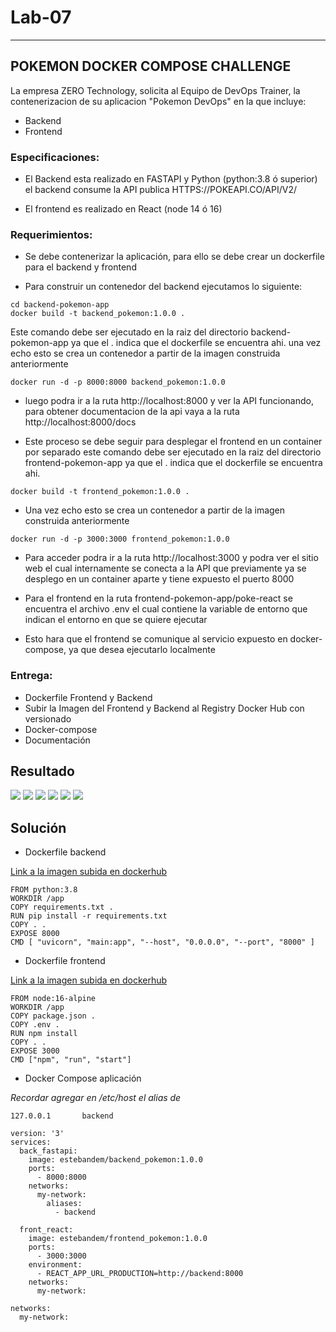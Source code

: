 # Lab-07
---

## POKEMON DOCKER COMPOSE CHALLENGE 

La empresa ZERO Technology, solicita al Equipo de DevOps Trainer, la contenerizacion de su aplicacion "Pokemon DevOps" en la que incluye:

- Backend
- Frontend

### Especificaciones:

- El Backend esta realizado en FASTAPI y Python (python:3.8 ó superior) el backend consume la API publica HTTPS://POKEAPI.CO/API/V2/

- El frontend es realizado en React (node 14 ó 16)

### Requerimientos: 

- Se debe contenerizar la aplicación, para ello se debe crear un dockerfile para el backend y frontend

- Para construir un contenedor del backend ejecutamos lo siguiente:

```
cd backend-pokemon-app
docker build -t backend_pokemon:1.0.0 .

```

Este comando debe ser ejecutado en la raiz del directorio backend-pokemon-app  ya que el . indica que el dockerfile se encuentra ahi.
una vez echo esto se crea un contenedor a partir de la imagen construida anteriormente

```
docker run -d -p 8000:8000 backend_pokemon:1.0.0
```

- luego podra ir a la ruta http://localhost:8000 y ver la API funcionando, para
obtener documentacion de la api vaya a la ruta http://localhost:8000/docs


- Este proceso se debe seguir para desplegar el frontend en un container por separado este comando debe ser ejecutado en la raiz del directorio frontend-pokemon-app  ya que el . indica que el dockerfile se encuentra ahi.

```
docker build -t frontend_pokemon:1.0.0 .
```

- Una vez echo esto se crea un contenedor a partir de la imagen construida anteriormente

```
docker run -d -p 3000:3000 frontend_pokemon:1.0.0
```

- Para acceder podra ir a la ruta http://localhost:3000 y podra ver el sitio web
el cual internamente se conecta a la API que previamente ya se desplego en un container aparte y tiene expuesto el puerto 8000

- Para el frontend en la ruta frontend-pokemon-app/poke-react
se encuentra el archivo .env el cual contiene la  variable de entorno que indican
el entorno en que se quiere ejecutar 

- Esto hara que el frontend se comunique al servicio expuesto en docker-compose, ya que desea ejecutarlo localmente


### Entrega:

- Dockerfile Frontend y Backend
- Subir la Imagen del Frontend y Backend al Registry Docker Hub con versionado
- Docker-compose
- Documentación


## Resultado

![](assets/1.png)
![](assets/2.png)
![](assets/3.png)
![](assets/5.png)
![](assets/6.png)
![](assets/8.png)

## Solución

- Dockerfile backend

[Link a la imagen subida en dockerhub](https://hub.docker.com/r/estebandem/backend_pokemon)

```
FROM python:3.8
WORKDIR /app
COPY requirements.txt .
RUN pip install -r requirements.txt
COPY . .
EXPOSE 8000
CMD [ "uvicorn", "main:app", "--host", "0.0.0.0", "--port", "8000" ]
```

- Dockerfile frontend

[Link a la imagen subida en dockerhub](https://hub.docker.com/r/estebandem/frontend_pokemon)

```
FROM node:16-alpine
WORKDIR /app
COPY package.json .
COPY .env .
RUN npm install
COPY . .
EXPOSE 3000
CMD ["npm", "run", "start"]
```

- Docker Compose aplicación

_Recordar agregar en /etc/host el alias de_

```
127.0.0.1       backend
```

```
version: '3'
services:
  back_fastapi:
    image: estebandem/backend_pokemon:1.0.0
    ports:
      - 8000:8000
    networks:
      my-network:
        aliases:
          - backend

  front_react:
    image: estebandem/frontend_pokemon:1.0.0
    ports:
      - 3000:3000
    environment:
      - REACT_APP_URL_PRODUCTION=http://backend:8000
    networks:
      my-network:

networks:
  my-network:
```
